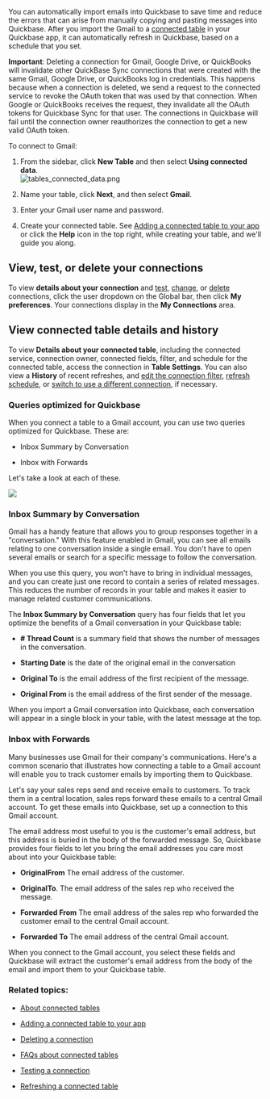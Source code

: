 You can automatically import emails into Quickbase to save time and reduce the errors that can arise from manually copying and pasting messages into Quickbase. After you import the Gmail to a [connected table](https://helpv2.quickbase.com/hc/en-us/articles/4570308461716-About-Connected-Tables-) in your Quickbase app, it can automatically refresh in Quickbase, based on a schedule that you set.

**Important**: Deleting a connection for Gmail, Google Drive, or QuickBooks will invalidate other QuickBase Sync connections that were created with the same Gmail, Google Drive, or QuickBooks log in credentials. This happens because when a connection is deleted, we send a request to the connected service to revoke the OAuth token that was used by that connection. When Google or QuickBooks receives the request, they invalidate all the OAuth tokens for Quickbase Sync for that user. The connections in Quickbase will fail until the connection owner reauthorizes the connection to get a new valid OAuth token.

To connect to Gmail:

1.  From the sidebar, click **New Table** and then select **Using connected data**.  
    ![tables_connected_data.png](https://helpv2.quickbase.com/hc/article_attachments/30864993692308) 
    
2.  Name your table, click **Next**, and then select **Gmail**.
    
3.  Enter your Gmail user name and password.
    
4.  Create your connected table. See [Adding a connected table to your app](https://helpv2.quickbase.com/hc/en-us/articles/4570271750292-Adding-a-connected-table-) or click the **Help** icon in the top right, while creating your table, and we'll guide you along.
    

## View, test, or delete your connections

To view **details about your connection** and [test](https://helpv2.quickbase.com/hc/en-us/articles/4570323329812-Testing-a-connection-), [change](https://helpv2.quickbase.com/hc/en-us/articles/4570136372244-Switching-connections-), or [delete](https://helpv2.quickbase.com/hc/en-us/articles/4570322374036-Deleting-a-connection-) connections, click the user dropdown on the Global bar, then click **My preferences**. Your connections display in the **My Connections** area.

## View connected table details and history

To view **Details about your connected table**, including the connected service, connection owner, connected fields, filter, and schedule for the connected table, access the connection in **Table Settings**. You can also view a **History** of recent refreshes, and [edit the connection filter](https://helpv2.quickbase.com/hc/en-us/articles/4570365360148-Filtering-data-to-connect-in-a-connected-table-Help-), [refresh schedule](https://helpv2.quickbase.com/hc/en-us/articles/4570263852436-Refreshing-a-connected-table-), or [switch to use a different connection](https://helpv2.quickbase.com/hc/en-us/articles/4570136372244-Switching-connections-), if necessary.

### Queries optimized for Quickbase

When you connect a table to a Gmail account, you can use two queries optimized for Quickbase. These are:

-   Inbox Summary by Conversation
    
-   Inbox with Forwards
    

Let's take a look at each of these.

![](https://helpv2.quickbase.com/hc/article_attachments/4572836165268)

### Inbox Summary by Conversation

Gmail has a handy feature that allows you to group responses together in a "conversation." With this feature enabled in Gmail, you can see all emails relating to one conversation inside a single email. You don't have to open several emails or search for a specific message to follow the conversation.

When you use this query, you won't have to bring in individual messages, and you can create just one record to contain a series of related messages. This reduces the number of records in your table and makes it easier to manage related customer communications.

The **Inbox Summary by Conversation** query has four fields that let you optimize the benefits of a Gmail conversation in your Quickbase table:

-   **# Thread Count** is a summary field that shows the number of messages in the conversation.
    
-   **Starting Date** is the date of the original email in the conversation
    
-   **Original To** is the email address of the first recipient of the message.
    
-   **Original From** is the email address of the first sender of the message.
    

When you import a Gmail conversation into Quickbase, each conversation will appear in a single block in your table, with the latest message at the top.

### Inbox with Forwards

Many businesses use Gmail for their company's communications. Here's a common scenario that illustrates how connecting a table to a Gmail account will enable you to track customer emails by importing them to Quickbase.

Let's say your sales reps send and receive emails to customers. To track them in a central location, sales reps forward these emails to a central Gmail account. To get these emails into Quickbase, set up a connection to this Gmail account.

The email address most useful to you is the customer's email address, but this address is buried in the body of the forwarded message. So, Quickbase provides four fields to let you bring the email addresses you care most about into your Quickbase table: 

-   **OriginalFrom** The email address of the customer.
    
-   **OriginalTo**. The email address of the sales rep who received the message.
    
-   **Forwarded From** The email address of the sales rep who forwarded the customer email to the central Gmail account.
    
-   **Forwarded To** The email address of the central Gmail account.
    

When you connect to the Gmail account, you select these fields and Quickbase will extract the customer's email address from the body of the email and import them to your Quickbase table.

### Related topics:

-   [About connected tables](https://helpv2.quickbase.com/hc/en-us/articles/4570308461716-About-Connected-Tables-)
    
-   [Adding a connected table to your app](https://helpv2.quickbase.com/hc/en-us/articles/4570271750292-Adding-a-connected-table-)
    
-   [Deleting a connection](https://helpv2.quickbase.com/hc/en-us/articles/4570322374036-Deleting-a-connection-)
    
-   [FAQs about connected tables](https://helpv2.quickbase.com/hc/en-us/articles/4570374698388-FAQs-about-connected-tables-)
    
-   [Testing a connection](https://helpv2.quickbase.com/hc/en-us/articles/4570323329812-Testing-a-connection-)
    
-   [Refreshing a connected table  
    ](https://helpv2.quickbase.com/hc/en-us/articles/4570263852436-Refreshing-a-connected-table-)